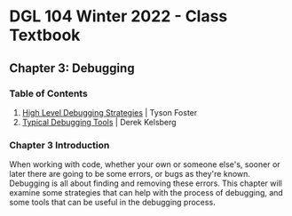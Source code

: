 # DGL 104 Winter 2022 - Class Textbook
## Chapter 3: Debugging
### Table of Contents

1. [High Level Debugging Strategies](/ch3/debugging/README.md) | Tyson Foster
2. [Typical Debugging Tools](/ch3/typical-tools/README.md) | Derek Kelsberg

### Chapter 3 Introduction
When working with code, whether your own or someone else's, sooner or later there are going to be some errors, or bugs as they're known. Debugging is all about finding and removing these errors. This chapter will examine some strategies that can help with the process of debugging, and some tools that can be useful in the debugging process.
